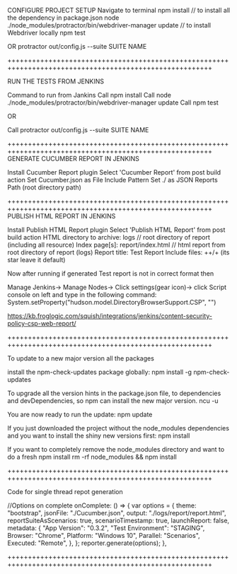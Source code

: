 CONFIGURE PROJECT SETUP
Navigate to terminal
npm install // to install all the dependency in package.json
node ./node_modules/protractor/bin/webdriver-manager update // to install Webdriver locally
npm test

OR
protractor out/config.js --suite SUITE NAME

++++++++++++++++++++++++++++++++++++++++++++++++++++++++++++++++++++++++++++++++++++++++++++++++++++++++

RUN THE TESTS FROM JENKINS

Command to run from Jankins
Call npm install
Call node ./node_modules/protractor/bin/webdriver-manager update
Call npm test

OR

Call protractor out/config.js --suite SUITE NAME

++++++++++++++++++++++++++++++++++++++++++++++++++++++++++++++++++++++++++++++++++++++++++++++++++++++++
GENERATE CUCUMBER REPORT IN JENKINS

Install Cucumber Report plugin
Select 'Cucumber Report' from post build action
Set Cucumber.json as File Include Pattern
Set ./ as JSON Reports Path (root directory path)

++++++++++++++++++++++++++++++++++++++++++++++++++++++++++++++++++++++++++++++++++++++++++++++++++++++++
PUBLISH HTML REPORT IN JENKINS

Install Publish HTML Report plugin
Select 'Publish HTML Report' from post build action
HTML directory to archive: logs // root directory of report (including all resource)
Index page[s]: report/index.html // html report from root directory of report (logs)
Report title: Test Report
Include files: ++/+ (its star leave it default)

Now after running if generated Test report is not in correct format then

Manage Jenkins->
Manage Nodes->
Click settings(gear icon)->
click Script console on left and type in the following command:
System.setProperty("hudson.model.DirectoryBrowserSupport.CSP", "")

https://kb.froglogic.com/squish/integrations/jenkins/content-security-policy-csp-web-report/

++++++++++++++++++++++++++++++++++++++++++++++++++++++++++++++++++++++++++++++++++++++++++++++++++++++++

To update to a new major version all the packages

install the npm-check-updates package globally:
npm install -g npm-check-updates

To upgrade all the version hints in the package.json file, to dependencies and devDependencies, so npm can install the new major version.
ncu -u

You are now ready to run the update:
npm update

If you just downloaded the project without the node_modules dependencies and you want to install the shiny new versions first:
npm install

If you want to completely remove the node_modules directory and want to do a fresh npm install
rm -rf node_modules && npm install

++++++++++++++++++++++++++++++++++++++++++++++++++++++++++++++++++++++++++++++++++++++++++++++++++++++++

Code for single thread repot generation

//Options on complete
onComplete: () => {
var options = {
theme: "bootstrap",
jsonFile: "./Cucumber.json",
output: "./logs/report/report.html",
reportSuiteAsScenarios: true,
scenarioTimestamp: true,
launchReport: false,
metadata: {
"App Version": "0.3.2",
"Test Environment": "STAGING",
Browser: "Chrome",
Platform: "Windows 10",
Parallel: "Scenarios",
Executed: "Remote",
},
};
reporter.generate(options);
},

++++++++++++++++++++++++++++++++++++++++++++++++++++++++++++++++++++++++++++++++++++++++++++++++++++++++
